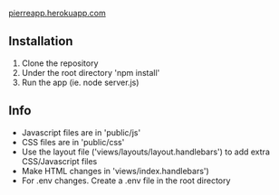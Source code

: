 [pierreapp.herokuapp.com](https://pierreapp.herokuapp.com)

Installation
--------
1. Clone the repository
2. Under the root directory 'npm install'
3. Run the app (ie. node server.js)


Info
--------
* Javascript files are in 'public/js'
* CSS files are in 'public/css'
* Use the layout file ('views/layouts/layout.handlebars') to add extra CSS/Javascript files
* Make HTML changes in 'views/index.handlebars')
* For .env changes. Create a .env file in the root directory
